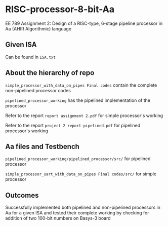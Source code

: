 # RISC-processor-8-bit-Aa
EE 789 Assignment 2: Design of a RISC-type, 6-stage pipeline processor in Aa (AHIR Algorithmic) language

## Given ISA
Can be found in ```ISA.txt```

## About the hierarchy of repo
 ```simple_processor_with_data_on_pipes Final codes``` contain the complete non-pipelined processor codes

 ```pipelined_processor_working``` has the pipelined implementation of the processor
 
 Refer to the report ```report assignment 2.pdf``` for simple processor's working
 
 Refer to the report ```project 2 report-pipelined.pdf```  for pipelined processor's working
 
 ## Aa files and Testbench
 ```pipelined_processor_working/pipelined_processor/src/``` for pipelined processor
 
 ```simple_processor_uart_with_data_on_pipes Final codes/src/``` for simple processor
 
 ## Outcomes
 Successfully implemented both pipelined and non-pipelined processors in Aa for a given ISA and tested their complete working by checking for addition of two 100-bit numbers on Basys-3 board


